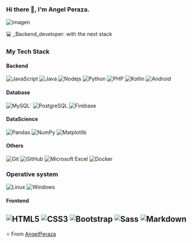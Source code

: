 ### Hi there 👋, I'm Angel Peraza.

![imagen](https://www.hazunaweb.com/imagenes/consejos-para-realizar-una-entrevista-de-trabajo-como-desarrollador.png)

:computer: _Backend_developer: with the next stack 

### My Tech Stack
#### Backend
![JavaScript](https://img.shields.io/badge/javascript-%23323330.svg?style=the-badge&logo=javascript&logoColor=%23F7DF1E)
![Java](https://img.shields.io/badge/java-%23ED8B00.svg?style=flat-the-badge&logo=openjdk&logoColor=white)
![Nodejs](https://img.shields.io/badge/-Nodejs-black?style=flat-square&logo=Node.js)
![Python](https://img.shields.io/badge/python-3670A0?style=flat-for-the-badge&logo=python&logoColor=ffdd54)
![PHP](https://img.shields.io/badge/php-%23777BB4.svg?style=flat-the-badge&logo=php&logoColor=white)
![Kotlin](https://img.shields.io/badge/kotlin-%237F52FF.svg?style=flat-the-badge&logo=kotlin&logoColor=white)
![Android](http://img.shields.io/badge/-Android-3DDC84?style=flat-square&logo=android&logoColor=ffffff)

#### Database
![MySQL](https://img.shields.io/badge/mysql-%2300f.svg?style=flat-for-the-badge&logo=mysql&logoColor=white)`
![PostgreSQL](https://img.shields.io/badge/-PostgreSQL-336791?style=flat-square&logo=postgresql)
![Firebase](https://img.shields.io/badge/Firebase-039BE5?style=flat-for-the-badge&logo=Firebase&logoColor=white)

#### DataScience
![Pandas](https://img.shields.io/badge/pandas-%23150458.svg?style=flat-the-badge&logo=pandas&logoColor=white)
![NumPy](https://img.shields.io/badge/numpy-%23013243.svg?style=flat-the-badge&logo=numpy&logoColor=white)
![Matplotlib](https://img.shields.io/badge/Matplotlib-%23ffffff.svg?style=flat-the-badge&logo=Matplotlib&logoColor=blue)

#### Others
![Git](https://img.shields.io/badge/-Git-%23F05032?style=flat-square&logo=git&logoColor=%23ffffff)
![GitHub](https://img.shields.io/badge/-GitHub-181717?style=flat-square&logo=github)
![Microsoft Excel](https://img.shields.io/badge/Microsoft_Excel-217346?style=flat-the-badge&logo=microsoft-excel&logoColor=white)
![Docker](https://img.shields.io/badge/-Docker-black?style=flat-square&logo=docker)

### Operative system  
![Linux](https://img.shields.io/badge/Linux-FCC624?style=flat-the-badge&logo=linux&logoColor=black)
![Windows](http://img.shields.io/badge/-Windows-0078D6?style=flajt-square&logo=windows&logoColor=ffffff)

#### Frontend
![HTML5](https://img.shields.io/badge/-HTML5-%23E44D27?style=flat-square&logo=html5&logoColor=ffffff)
![CSS3](https://img.shields.io/badge/-CSS3-%231572B6?style=flat-square&logo=css3)
![Bootstrap](https://img.shields.io/badge/bootstrap-%238511FA.svg?style=flat-for-the-badge&logo=bootstrap&logoColor=white)
![Sass](https://img.shields.io/badge/-Sass-%23CC6699?style=flat-square&logo=sass&logoColor=ffffff)
![Markdown](https://img.shields.io/badge/markdown-%23000000.svg?style=flat-the-badge&logo=markdown&logoColor=white)
---
⭐️ From [AngelPeraza](https://github.com/AngelPeraza12)
